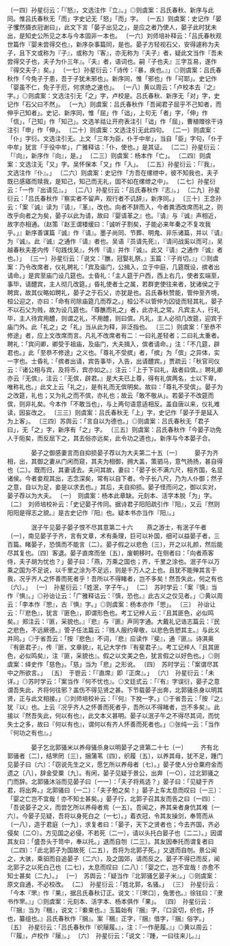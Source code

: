 <!-- { "loadSidebar": true } -->
〔一四〕孙星衍云：「『怒』，文选注作『立』。」◎则虞案：吕氏春秋、新序与此同。惟吕氏春秋无「而」字史记无「怒」「而」字。
〔一五〕则虞案：史记作「晏子戄然摄衣冠谢曰」，此文下言「晏子出见之」，是应之者乃使人，晏子此时犹未出，是知史公所见之本与今本固非一本也。
〔一六〕刘师培补释云：「吕氏春秋观世篇作『婴未尝得交也』，新序杂事篇同，是也。晏子方轻视石父，安得遽称为夫子，且下文或称为『子』，或称为『客』，亦无称为『夫子』者，疑此文当作『吾未尝得交子也，夫子为仆三年』。『夫』者，语词也。嗣『子也夫』三字互易，遂作『得交夫子』矣。」
〔一七〕孙星衍云：「诗传：『暴，疾也。』」◎则虞案：吕氏春秋作「今免子于患，吾于子犹未邪也」。新序同，惟「邪也」作「可耶」。史记作「婴虽不仁，免子于厄，何求绝之速也」。
〔一八〕黄以周云：「卢校本去『之』字。」◎则虞案：文选注引无「之」字，卢校是。吕氏春秋、新序无「对」字，史记作「石父曰不然」。
〔一九〕则虞案：吕氏春秋作「吾闻君子屈乎不己知者，而伸乎己知者」。史记、新序同，惟「屈」作「诎」，上句无「者」字，「伸」作「信」，「己知」作「知己」。文选羊祜让开府表注引「诎」作「屈」，曹植赠徐干诗注引「申」作「伸」。
〔二十〕则虞案：文选注引无此四句。
〔二一〕则虞案：「仆」字衍。文选注引无。上文「三年为臣，仆于中牟」，当自「臣」字句，「仆于中牟」犹言「于役中牟」，广雅释诂：「仆，使也。」是其证。
〔二二〕孙星衍云：「『向』，新序作『向』，是。」
〔二三〕则虞案：杨本作「亡」。
〔二四〕则虞案：文选注无「又」字。吴怀保本「又」作「入」。
〔二五〕孙星衍云：「『我』，文选注作『仆』。」
〔二六〕则虞案：史记作「方吾在缧绁中，彼不知我也，夫子既已感寤而赎我，是知己，知己而无礼，固不如在缧绁之中」。
〔二七〕孙星衍云：「一作『出请见』。」
〔二八〕孙星衍云：「吕氏春秋作『志』。」
〔二九〕孙星衍云：「吕氏春秋作『察实者不留声，观行者不讥辞』，新序同。」
〔三十〕王念孙云：「案『诚』读为『请』，『革』，改也。向者不辞而入，今者粪洒改席而礼之，则改乎向者之为矣，晏子以此为请，故曰『婴请革之』也。『请』与『诚』声相近，故字亦相通。（赵策『赵王谓楼缓曰：「诚听子割矣，子能必来年秦之不复攻我乎。」』新序善谋篇『诚』作『请』。墨子尚同、节葬、明鬼、非乐诸篇，并以『请』为『诚』。此『诚』之通作『请』者也。吴语『员请先死』，『请问战奚以而可』，吴越春秋夫差内传『句践伐吴』，外传『请』并作『诚』。此又『请』之通作『诚』者也。）」
〔三一〕孙星衍云：「说文：『醮，冠娶礼祭。』玉篇：『子肖切。』」◎则虞案：乃令改席者，仪礼聘礼：「宾及庙门，公揖入，立于中庭，几筵既设，摈者出请命。」是宾至庙门设几筵也。士昏礼：「主人筵于户西，西上右几，使者玄端至，事毕，请醴宾，主人彻几改筵。」昏礼使者士之属，若群吏使往来者，犹诸侯之于聘宾，故其仪略如聘礼，晏子之于石父，亦犹是也。吕氏春秋赞能，管仲至齐境，桓公迎之，亦曰：「命有司除庙筵几而荐之。」桓公不以管仲为囚徒而轻其礼，晏子不以石父为贱，故为设几筵也。「尊醮而礼之」者，此亦礼之常。凡宾主人，行礼毕，主人待宾用醴，则谓之礼，不用醴，则曰傧。凡礼，主人必彻几改筵，迎宾于庙门外。此「礼之」之「礼」当从此为释，非泛指也。
〔三二〕则虞案：「至恭不修途」者，应上文改席而言。凡礼不改席者有二：一曰礼差轻者；二曰礼太重者。聘礼：「宾问卿，卿受于祖庙，及庙门，大夫揖入，傧者请命。」注：「不几筵，辟君也。」此「至恭不修途」之义也。「尊礼不受摈」者，「摈」为「傧」之异体，实一字也。士昏礼：「摈者出请，宾告事毕，入告，出请醴宾。」贾疏云：「秋官司仪云：『诸公相与宾，及将币，宾亦如之。』注云：『上于下曰礼，敌者曰傧。』聘礼卿亦云『无傧』，注云：『无傧，辟君。』是大夫已上尊，得有礼傧两名，士以下卑，唯称礼也。」此文上云「礼之」，是有礼而无傧明矣。故曰：「尊礼不受傧」。晏子为之改筵，礼也；又为礼之而不傧，亦礼也；故云「敢不敬从」。若晏子不改筵而傧，则非礼矣。今本作「不敢当也」，与上两句语意适相反。盖自唐以来，仪礼难读，因妄改之。
〔三三〕则虞案：吕氏春秋无「上」字，史记作「晏子于是延入为上客」。
〔三四〕苏舆云：「言自以为德也。」◎则虞案：吕氏春秋无「君子曰」，无「之」字，新序有「之」字。
〔三五〕则虞案：吕氏春秋作「今晏子功免人于阨矣，而反屈下之，其去俗亦远矣，此令功之道也」。新序与今本晏子合。



　　　　晏子之御感妻言而自抑损晏子荐以为大夫第二十五〔一〕
　　晏子为齐相，出，其御之妻从门闲而窥，其夫为相御，拥大盖，策驷马，意气扬扬，甚自得也〔二〕。既而归，其妻请去。夫问其故，妻曰：「晏子长不满六尺，相齐国，名显诸侯。今者妾观其出，志念深矣，常有以自下者。今子长八尺，乃为人仆御；然子之意，自以为足，妾是以求去也。」其后，夫自抑损。晏子怪而问之，御以实对，晏子荐以为大夫。
〔一〕　则虞案：杨本此章缺。元刻本、活字本脱「为」字。
〔二〕　刘师培校补云：「史记晏子传同。据诗君子阳阳疏引作『阳』，又云『然则阳阳是得志之貌。』是古史记作『阳』也。疑本书亦当作『阳』。」



　　　　泯子午见晏子晏子恨不尽其意第二十六
　　燕之游士，有泯子午者〔一〕，南见晏子于齐，言有文章，术有条理，巨可以补国，细可以益晏子者，三百篇。睹晏子，恐慎而不能言〔二〕。晏子假之以悲色〔三〕，开之以礼颜，然后能尽其复也。〔四〕客退。晏子直席而坐〔五〕，废朝移时。在侧者曰：「向者燕客侍，夫子胡为忧也？」晏子曰：「燕，万乘之国也；齐，千里之涂也。泯子午以万乘之国为不足说，以千里之涂为不足远，则是千万人之上也。且犹不能殚其言于我，况乎齐人之怀善而死者乎！吾所以不得睹者，岂不多矣！然吾失此，何之有也〔六〕。」
〔一〕　孙星衍云：「姓泯，字子午。」
〔二〕　苏时学云：「案『慎』当作『惧』。」◎孙诒让云：「广雅释诂云：『慎，恐也。』此古义之仅见者。」◎黄以周云：「李本作『愳』，古『惧』字。」◎则虞案：杨本亦作「愳」。
〔三〕　孙诒让云：「『悲色』，犹言『匪色』，即谓形色也。考工记梓人云：『且其匪色，必似鸣矣。』郑注云：『匪，采貌也。』『悲』与『匪』声同字通。大戴礼记诰志篇云：『民之悲色，不远厥德。』管子任法篇云：『贱人服约卑敬，以悲色告愬其主。』与此义并同。」◎于省吾云：「按『悲色』不词，『悲』应读作『斐』，通『匪』。诗淇奥『有匪君子』，传『匪，文章貌』，礼记大学作『有斐君子』。考工记梓人『且其匪色，必似鸣矣』，注『匪，采貌也』。假之以文美之色，犹言假之以好色也。」◎则虞案：绎史作「慈色」。「慈」当为「悲」之形讹。
〔四〕　苏时学云：「案谓尽其中之所欲言。」
〔五〕　于鬯云：「『直席』即『正席』。」
〔六〕　孙星衍云：「未详。」◎苏时学云：「案当作『何不忧也』。◎文廷式云：「『有』字误衍，晏子之意谓吾失此，齐将何往邪？盖伤不得见贤之甚。下节载晏子出奔，北郭骚杀身以明其贤，正与此文相接。」◎刘师培校补云：「『何』下挩一字。」◎于省吾云：「按『之』犹『以』也。上云『况乎齐人之怀善而死者乎，吾所以不得睹者，岂不多矣』。此接以『然吾失此，何以有也』，此文本义甚明。晏子以泯子午之不得尽其词，而忧失士之多，故曰『何以有也』，谓何以有齐人怀善而死者也。」◎张纯一云：「当作『何功之有也』。」



　　　　晏子乞北郭骚米以养母骚杀身以明晏子之贤第二十七〔一〕
　　齐有北郭骚者〔二〕，结罘罔〔三〕，捆蒲苇〔四〕，织履〔五〕，以养其母，犹不足，踵门见晏子曰〔六〕：「窃说先生之义，愿乞所以养母者〔七〕。」晏子使人分仓粟府金而遗之〔八〕，辞金受粟〔九〕。有闲，晏子见疑于景公，出奔〔一○〕，过北郭骚之门而辞。北郭骚沐浴而见晏子曰〔一一〕：「夫子将焉适？」晏子曰：「见疑于齐君，将出奔。」北郭骚曰〔一二〕：「夫子勉之矣！」晏子上车太息而叹曰〔一三〕：「婴之亡岂不宜哉！亦不知士甚矣。」晏子行，北郭子召其友而告之曰〔一四〕：「吾说晏子之义，而尝乞所以养母者焉〔一五〕。吾闻之，养其亲者身伉其难〔一六〕。今晏子见疑，吾将以身死白之〔一七〕。」着衣冠，令其友操剑，奉笥而从〔一八〕，造于君庭〔一九〕，求复者曰：「晏子，天下之贤者也；今去齐国，齐必侵矣〔二○〕。方见国之必侵，不若死〔二一〕，请以头托白晏子也〔二二〕。」因谓其友曰：「盛吾头于笥中，奉以托。」退而自刎〔二三〕。其友因奉托而谓复者曰〔二四〕：「此北郭子为国故死〔二五〕，吾将为北郭子死。」又退而自刎。景公闻之，大骇，乘驲而自追晏子〔二六〕，及之国郊，请而反之。晏子不得已而反，闻北郭子之以死白己也〔二七〕，太息而叹曰〔二八〕：「婴之亡，岂不宜哉！亦愈不知士甚矣〔二九〕。」
〔一〕　苏舆云：「疑当作『北郭骚乞晏子米』。」◎则虞案：原文自通，不必校改。
〔二〕　孙星衍云：「姓北郭，名骚。」
〔三〕　孙星衍云：「今本『罘』作『果』，据吕氏春秋订正。说文：『｛罘口｝，兔罟也。』徐铉曰：『隶书作罘。』」◎则虞案：元刻本、活字本、杨本俱作「果」。
〔四〕　孙星衍云：「『捆』当为『稇』，说文：『絭束也。』玉篇始有『捆』字，『口衮切，织也，抒也，纂组也。』吕氏春秋作『捆』。案『稇』正字，『捆』借字，『捆』俗字。」
〔五〕　孙星衍云：「吕氏春秋作『织屦履。』，注：『一作萉履。』」◎黄以周云：「『履』，卢校作『屦』。」
〔六〕　孙星衍云：「说文：『踵，一曰往来儿。』」
